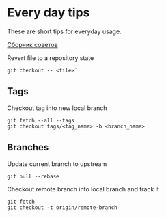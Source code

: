 # Every day tips

These are short tips for everyday usage.

[Сборник советов](https://devconnected.com/category/software-engineering/)

Revert file to a repository state

``` shell
git checkout -- <file>`
```

## Tags

Checkout tag into new local branch

``` shell
git fetch --all --tags
git checkout tags/<tag_name> -b <branch_name>
```

## Branches

Update current branch to upstream

``` shell
git pull ‐‐rebase
```

Checkout remote branch into local branch and track it

``` shell
git fetch
git checkout -t origin/remote-branch
```
